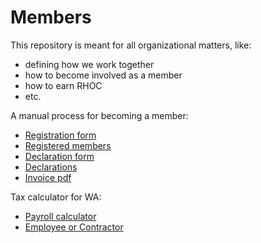 # Members

This repository is meant for all organizational matters, like:
- defining how we work together
- how to become involved as a member
- how to earn RHOC
- etc.

A manual process for becoming a member:
- [Registration form](https://docs.google.com/open?id=1BohlW_z9HgMbAaFaAZcwno7mbIB3KgFCsAzpqZbZf04)
- [Registered members](https://docs.google.com/open?id=1FU9SIwocJk2EXPqsx8x7vlORqul2WDnNs-nG0w3vbV8)
- [Declaration form](https://drive.google.com/open?id=1LpXu_Nl8LajffKbSRnqMi_GTbZ6HiqlnZ3eWQ4cm4no)
- [Declarations](https://drive.google.com/open?id=19Y5aEZelHa2JISCXB6jViTiRx9H0cCmha8arYz7vbg0)
- [Invoice pdf](https://drive.google.com/open?id=0BwX0krsxHncTbk5pRmZBWDBsZm8)

Tax calculator for WA:
- [Payroll calculator](http://payrollwashington.com/PayrollCheckCalculator.aspx)
- [Employee or Contractor](http://www.payroll-taxes.com/articles/employee-or-independent-contractor)
